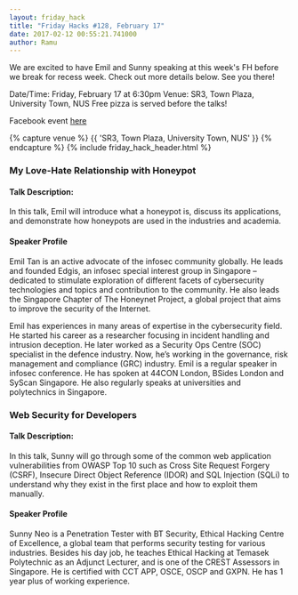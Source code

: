 ```yaml
---
layout: friday_hack
title: "Friday Hacks #128, February 17"
date: 2017-02-12 00:55:21.741000
author: Ramu
---
```


We are excited to have Emil and Sunny speaking at this week's FH before we break for recess week. Check out more details below. See you there!

Date/Time: Friday, February 17 at 6:30pm
Venue: SR3, Town Plaza, University Town, NUS
Free pizza is served before the talks!

Facebook event [here](https://www.facebook.com/events/603214613202877/)

{% capture venue %}
    {{ 'SR3, Town Plaza, University Town, NUS' }}
{% endcapture %}
{% include friday_hack_header.html %}

### My Love-Hate Relationship with Honeypot

#### Talk Description:

In this talk, Emil will introduce what a honeypot is, discuss its applications, and demonstrate how honeypots are used in the industries and academia.

#### Speaker Profile

Emil Tan is an active advocate of the infosec community globally. He leads and founded Edgis, an infosec special interest group in Singapore – dedicated to stimulate exploration of different facets of cybersecurity technologies and topics and contribution to the community. He also leads the Singapore Chapter of The Honeynet Project, a global project that aims to improve the security of the Internet.

Emil has experiences in many areas of expertise in the cybersecurity field. He started his career as a researcher focusing in incident handling and intrusion deception. He later worked as a Security Ops Centre (SOC) specialist in the defence industry. Now, he’s working in the governance, risk management and compliance (GRC) industry. Emil is a regular speaker in infosec conference. He has spoken at 44CON London, BSides London and SyScan Singapore. He also regularly speaks at universities and polytechnics in Singapore.

### Web Security for Developers

#### Talk Description:

In this talk, Sunny will go through some of the common web application vulnerabilities from OWASP Top 10 such as Cross Site Request Forgery (CSRF), Insecure Direct Object Reference (IDOR) and SQL Injection (SQLi) to understand why they exist in the first place and how to exploit them manually.

#### Speaker Profile

Sunny Neo is a Penetration Tester with BT Security, Ethical Hacking Centre of Excellence, a global team that performs security testing for various industries. Besides his day job, he teaches Ethical Hacking at Temasek Polytechnic as an Adjunct Lecturer, and is one of the CREST Assessors in Singapore. He is certified with CCT APP, OSCE, OSCP and GXPN. He has 1 year plus of working experience.
